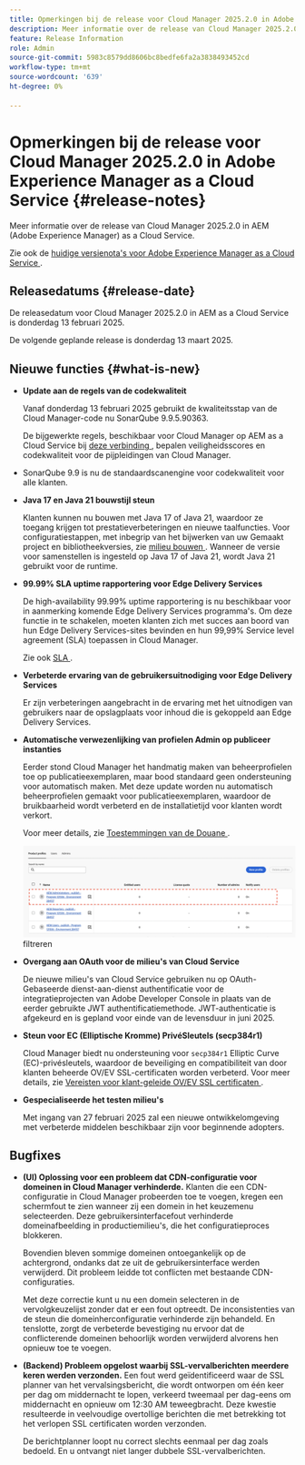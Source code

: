 ```yaml
---
title: Opmerkingen bij de release voor Cloud Manager 2025.2.0 in Adobe Experience Manager as a Cloud Service
description: Meer informatie over de release van Cloud Manager 2025.2.0 in AEM as a Cloud Service.
feature: Release Information
role: Admin
source-git-commit: 5983c8579dd8606bc8bedfe6fa2a3838493452cd
workflow-type: tm+mt
source-wordcount: '639'
ht-degree: 0%

---
```


# Opmerkingen bij de release voor Cloud Manager 2025.2.0 in Adobe Experience Manager as a Cloud Service {#release-notes}

<!-- https://wiki.corp.adobe.com/pages/viewpage.action?pageId=3389843928 -->

Meer informatie over de release van Cloud Manager 2025.2.0 in AEM (Adobe Experience Manager) as a Cloud Service.


Zie ook de [ huidige versienota&#39;s voor Adobe Experience Manager as a Cloud Service ](/help/release-notes/release-notes-cloud/release-notes-current.md).

## Releasedatums {#release-date}

De releasedatum voor Cloud Manager 2025.2.0 in AEM as a Cloud Service is donderdag 13 februari 2025.

De volgende geplande release is donderdag 13 maart 2025.

## Nieuwe functies {#what-is-new}

* **Update aan de regels van de codekwaliteit**

  Vanaf donderdag 13 februari 2025 gebruikt de kwaliteitsstap van de Cloud Manager-code nu SonarQube 9.9.5.90363.

  De bijgewerkte regels, beschikbaar voor Cloud Manager op AEM as a Cloud Service bij [ deze verbinding ](/help/implementing/cloud-manager/code-quality-testing.md#understanding-code-quality-rules), bepalen veiligheidsscores en codekwaliteit voor de pijpleidingen van Cloud Manager.

* SonarQube 9.9 is nu de standaardscanengine voor codekwaliteit voor alle klanten.

* **Java 17 en Java 21 bouwstijl steun**

  Klanten kunnen nu bouwen met Java 17 of Java 21, waardoor ze toegang krijgen tot prestatieverbeteringen en nieuwe taalfuncties. Voor configuratiestappen, met inbegrip van het bijwerken van uw Gemaakt project en bibliotheekversies, zie [ milieu bouwen ](/help/implementing/cloud-manager/getting-access-to-aem-in-cloud/build-environment-details.md). Wanneer de versie voor samenstellen is ingesteld op Java 17 of Java 21, wordt Java 21 gebruikt voor de runtime.

* **99.99% SLA uptime rapportering voor Edge Delivery Services**

  De high-availability 99.99% uptime rapportering is nu beschikbaar voor in aanmerking komende Edge Delivery Services programma&#39;s. Om deze functie in te schakelen, moeten klanten zich met succes aan boord van hun Edge Delivery Services-sites bevinden en hun 99,99% Service level agreement (SLA) toepassen in Cloud Manager.

  Zie ook [ SLA ](/help/implementing/cloud-manager/getting-access-to-aem-in-cloud/creating-production-programs.md#sla).

* **Verbeterde ervaring van de gebruikersuitnodiging voor Edge Delivery Services**

  Er zijn verbeteringen aangebracht in de ervaring met het uitnodigen van gebruikers naar de opslagplaats voor inhoud die is gekoppeld aan Edge Delivery Services. <!-- CMGR-65331 -->

* **Automatische verwezenlijking van profielen Admin op publiceer instanties**

  Eerder stond Cloud Manager het handmatig maken van beheerprofielen toe op publicatieexemplaren, maar bood standaard geen ondersteuning voor automatisch maken. Met deze update worden nu automatisch beheerprofielen gemaakt voor publicatieexemplaren, waardoor de bruikbaarheid wordt verbeterd en de installatietijd voor klanten wordt verkort.

  Voor meer details, zie [ Toestemmingen van de Douane ](/help/implementing/cloud-manager/custom-permissions.md).

  ![ Activiteiten die van de Pijpleiding ](/help/implementing/cloud-manager/release-notes/assets/product-profiles.png) filtreren

* **Overgang aan OAuth voor de milieu&#39;s van Cloud Service**

  De nieuwe milieu&#39;s van Cloud Service gebruiken nu op OAuth-Gebaseerde dienst-aan-dienst authentificatie voor de integratieprojecten van Adobe Developer Console in plaats van de eerder gebruikte JWT authentificatiemethode. JWT-authenticatie is afgekeurd en is gepland voor einde van de levensduur in juni 2025.

* **Steun voor EC (Elliptische Kromme) PrivéSleutels (secp384r1)**

  Cloud Manager biedt nu ondersteuning voor `secp384r1` Elliptic Curve (EC)-privésleutels, waardoor de beveiliging en compatibiliteit van door klanten beheerde OV/EV SSL-certificaten worden verbeterd.
Voor meer details, zie [ Vereisten voor klant-geleide OV/EV SSL certificaten ](/help/implementing/cloud-manager/managing-ssl-certifications/introduction-to-ssl-certificates.md#requirements). <!-- CMGR-63636 -->

* **Gespecialiseerde het testen milieu&#39;s**

  Met ingang van 27 februari 2025 zal een nieuwe ontwikkelomgeving met verbeterde middelen beschikbaar zijn voor beginnende adopters.


<!--
## Early adoption program {#early-adoption}

Be a part of Cloud Manager's early adoption program and have a chance to test upcoming features. -->


## Bugfixes

* **(UI) Oplossing voor een probleem dat CDN-configuratie voor domeinen in Cloud Manager verhinderde.**
Klanten die een CDN-configuratie in Cloud Manager probeerden toe te voegen, kregen een schermfout te zien wanneer zij een domein in het keuzemenu selecteerden. Deze gebruikersinterfacefout verhinderde domeinafbeelding in productiemilieu&#39;s, die het configuratieproces blokkeren.

  Bovendien bleven sommige domeinen ontoegankelijk op de achtergrond, ondanks dat ze uit de gebruikersinterface werden verwijderd. Dit probleem leidde tot conflicten met bestaande CDN-configuraties.

  Met deze correctie kunt u nu een domein selecteren in de vervolgkeuzelijst zonder dat er een fout optreedt. De inconsistenties van de steun die domeinherconfiguratie verhinderde zijn behandeld. En tenslotte, zorgt de verbeterde bevestiging nu ervoor dat de conflicterende domeinen behoorlijk worden verwijderd alvorens hen opnieuw toe te voegen.<!-- CMGR-64888 -->
* **(Backend) Probleem opgelost waarbij SSL-vervalberichten meerdere keren werden verzonden.**
Een fout werd geïdentificeerd waar de SSL planner van het vervalsingsbericht, die wordt ontworpen om één keer per dag om middernacht te lopen, verkeerd tweemaal per dag-eens om middernacht en opnieuw om 12:30 AM teweegbracht. Deze kwestie resulteerde in veelvoudige overtollige berichten die met betrekking tot het verlopen SSL certificaten worden verzonden.

  De berichtplanner loopt nu correct slechts eenmaal per dag zoals bedoeld. En u ontvangt niet langer dubbele SSL-vervalberichten. <!-- CMGR-64748 -->




<!-- ## Known issues {#known-issues} -->
